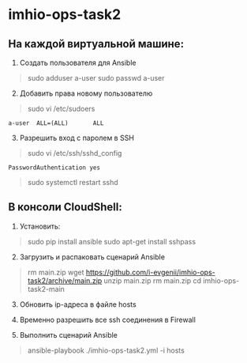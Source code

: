 # imhio-ops-task2

## На каждой виртуальной машине:

1. Создать пользователя для Ansible
> sudo adduser a-user
> sudo passwd a-user

2. Добавить права новому пользователю
> sudo vi /etc/sudoers
```
a-user  ALL=(ALL)       ALL
```

3. Разрешить вход с паролем в SSH
> sudo vi /etc/ssh/sshd_config
```
PasswordAuthentication yes
```

> sudo systemctl restart sshd

## В консоли CloudShell:
1. Установить:
> sudo pip install ansible
> sudo apt-get install sshpass


2. Загрузить и распаковать сценарий Ansible
> rm main.zip
> wget https://github.com/i-evgenii/imhio-ops-task2/archive/main.zip
> unzip main.zip
> rm main.zip
> cd imhio-ops-task2-main

3. Обновить ip-адреса в файле hosts

4. Временно разрешить все ssh соединения в Firewall

5. Выполнить сценарий Ansible
> ansible-playbook ./imhio-ops-task2.yml -i hosts
